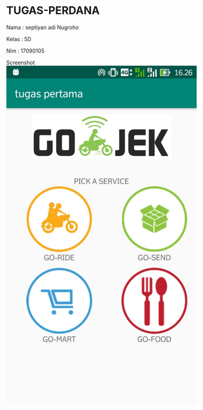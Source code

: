 # TUGAS-PERDANA

Nama : septiyan adi Nugroho


Kelas : 5D


Nim : 17090105


Screenshot 
![romili](https://github.com/romili123/TUGAS-PERDANA/blob/master/WhatsApp%20Image%202019-09-24%20at%2017.16.14.jpeg)
